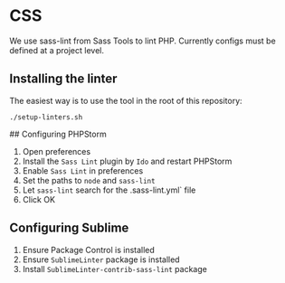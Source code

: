 # CSS

We use sass-lint from Sass Tools to lint PHP. Currently configs must be defined at a project level.


## Installing the linter

The easiest way is to use the tool in the root of this repository:

```
./setup-linters.sh
```


## Configuring PHPStorm

1. Open preferences
2. Install the `Sass Lint` plugin by `Ido` and restart PHPStorm
3. Enable `Sass Lint` in preferences
4. Set the paths to `node` and `sass-lint`
5. Let `sass-lint` search for the .sass-lint.yml` file
6. Click OK

## Configuring Sublime

1. Ensure Package Control is installed
2. Ensure `SublimeLinter` package is installed
3. Install `SublimeLinter-contrib-sass-lint` package
